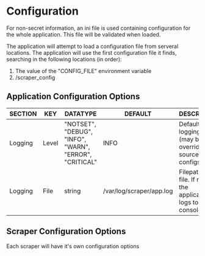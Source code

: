 # Configuration

For non-secret information, an ini file is used containing configuration for the whole
application. This file will be validated when loaded.

The application will attempt to load a configuration file from serveral locations. The application
will use the first configuration file it finds, searching in the following locations (in order):

1. The value of the "CONFIG_FILE" environment variable
2. /scraper_config

## Application Configuration Options
| SECTION | KEY       | DATATYPE                                                 | DEFAULT                  | DESCRIPTION                                                       | Nullable? |
|---------|-----------|----------------------------------------------------------|--------------------------|-------------------------------------------------------------------|-----------|
| Logging | Level | "NOTSET", "DEBUG", "INFO",   "WARN", "ERROR", "CRITICAL" | INFO                     | Default logging level (may be overridden by source configs)       | NO        |
| Logging | File  | string                                                   | /var/log/scraper/app.log | Filepath of log file. If not set, the application logs to console | YES       |

## Scraper Configuration Options

Each scraper will have it's own configuration options